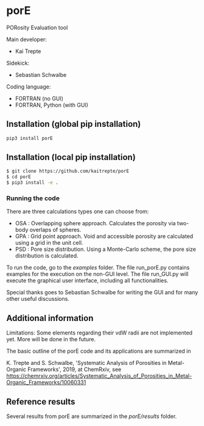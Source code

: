 # porE
PORosity Evaluation tool  

Main developer: 

* Kai Trepte 

Sidekick:  

* Sebastian Schwalbe 

Coding language: 

* FORTRAN (no GUI)
* FORTRAN, Python (with GUI)

## Installation (global pip installation)
```bash 
pip3 install porE
```

## Installation (local pip installation)
```bash 
$ git clone https://github.com/kaitrepte/porE
$ cd porE
$ pip3 install -e .
```

### Running the code
There are three calculations types one can choose from:

* OSA : Overlapping sphere approach. Calculates the porosity via two-body overlaps of spheres.
* GPA : Grid point approach. Void and accessible porosity are calculated using a grid in the unit cell.
* PSD : Pore size distribution. Using a Monte-Carlo scheme, the pore size distribution is calculated.

To run the code, go to the *examples* folder. The file run_porE.py contains examples for the execution on the non-GUI level.
The file run_GUI.py will execute the graphical user interface, including all functionalities.

Special thanks goes to Sebastian Schwalbe for writing the GUI and for many other useful discussions.

## Additional information
Limitations: Some elements regarding their vdW radii are not implemented yet. 
More will be done in the future.

The basic outline of the porE code and its applications are summarized in 

K. Trepte and S. Schwalbe, 'Systematic Analysis of Porosities in Metal-Organic Frameworks', 2019, at ChemRxiv, see 
https://chemrxiv.org/articles/Systematic_Analysis_of_Porosities_in_Metal-Organic_Frameworks/10060331


## Reference results
Several results from porE are summarized in the *porE/results* folder.

